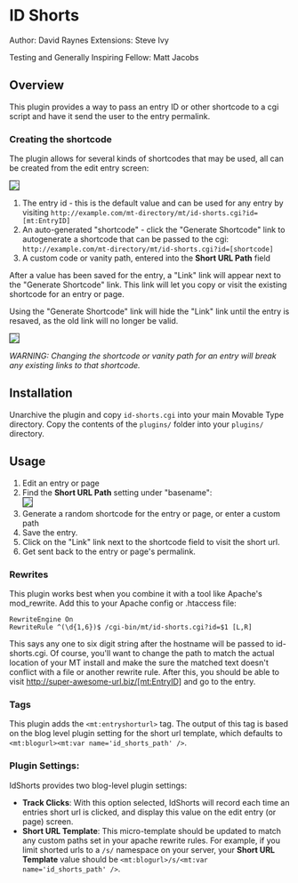 # ID Shorts

Author: David Raynes
Extensions: Steve Ivy

Testing and Generally Inspiring Fellow: Matt Jacobs

## Overview

This plugin provides a way to pass an entry ID or other shortcode to a cgi script and have it send
the user to the entry permalink.

### Creating the shortcode

The plugin allows for several kinds of shortcodes that may be used, all can be created from the edit entry screen:

<img src="https://img.skitch.com/20110307-gaihm4n6dfi8kjhgxumt1wgtaw.png" style="border: 1px solid #333"/>

1. The entry id - this is the default value and can be used for any entry by visiting `http://example.com/mt-directory/mt/id-shorts.cgi?id=[mt:EntryID]`
2. An auto-generated "shortcode" - click the "Generate Shortcode" link to autogenerate a shortcode that can be passed to the cgi: `http://example.com/mt-directory/mt/id-shorts.cgi?id=[shortcode]`
3. A custom code or vanity path, entered into the **Short URL Path** field

After a value has been saved for the entry, a "Link" link will appear next to the "Generate Shortcode" link. This link will let you copy or visit the existing shortcode for an entry or page.

Using the "Generate Shortcode" link will hide the "Link" link until the entry is resaved, as the old link will no longer be valid.

<img src="https://img.skitch.com/20110307-msdftt1qwwy47ui8jay59cbf7x.png" style="border: 1px solid #333" />

*WARNING: Changing the shortcode or vanity path for an entry will break any existing links to that shortcode.*

## Installation

Unarchive the plugin and copy `id-shorts.cgi` into your main Movable Type
directory. Copy the contents of the `plugins/` folder into your `plugins/`
directory.

## Usage

1. Edit an entry or page
2. Find the **Short URL Path** setting under "basename":<br />
   <img src="https://img.skitch.com/20110307-xshg3f688qaq2sr9rtmhaekwnb.png" style="border: 1px solid #333" />
3. Generate a random shortcode for the entry or page, or enter a custom path
4. Save the entry.
5. Click on the "Link" link next to the shortcode field to visit the short url.
4. Get sent back to the entry or page's permalink.

### Rewrites

This plugin works best when you combine it with a tool like Apache's
mod_rewrite. Add this to your Apache config or .htaccess file:

    RewriteEngine On
    RewriteRule ^(\d{1,6})$ /cgi-bin/mt/id-shorts.cgi?id=$1 [L,R]

This says any one to six digit string after the hostname will be passed to 
id-shorts.cgi. Of course, you'll want to change the path to match the actual
location of your MT install and make the sure the matched text doesn't conflict
with a file or another rewrite rule. After this, you should be able to visit
http://super-awesome-url.biz/[mt:EntryID] and go to the entry.

### Tags

This plugin adds the `<mt:entryshorturl>` tag.  The output of this tag is based
on the blog level plugin setting for the short url template, which defaults to
`<mt:blogurl><mt:var name='id_shorts_path' />`.

### Plugin Settings:

IdShorts provides two blog-level plugin settings:
* **Track Clicks**: With this option selected, IdShorts will record each time an entries short url is clicked, and display this value on the edit entry (or page) screen.
* **Short URL Template**: This micro-template should be updated to match any custom paths set in your apache rewrite rules. For example, if you limit shorted urls to a `/s/` namespace on your server, your **Short URL Template** value should be `<mt:blogurl>/s/<mt:var name='id_shorts_path' />`.

